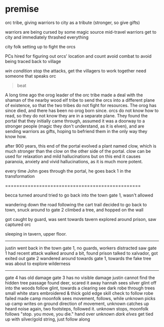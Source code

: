 # premise

orc tribe, giving warriors to city as a tribute 
(stronger, so give gifts)

warriors are being cursed by some magic source  mid-travel
warriors get to city and immediately thrashed everything

city folk setting up to fight the orcs

PCs hired for figuring out orcs' location and count
avoid combat to avoid being traced back to village


_win condition_
stop the attacks, get the villagers to work together
need someone that speaks orc

> beat

A long time ago the orog leader of the orc tribe made a 
deal with the shaman of the nearby wood elf tribe to
send the orcs into a different plane of existence, so
that the two tribes do not fight for resources. The orog
has since died, and there has been no orog born since. 
orcs do not know how to read, so they do not know they are
in a separate plane. They found the portal that they initially
came through, assumed it was a doorway to a stronger people
(magic they don't understand, as it is elven), and are sending
warriors as gifts, hoping to befriend them in the only way they
know how.

after 900 years, this end of the portal evolved a plant named
clow, which is much stronger than the clow on the other side
of the portal. clow can be used for relaxation and mild 
hallucinations but on this end it causes paranoia, anxiety and
vivid hallucinations, as it is much more potent.

every time John goes through the portal, 
he goes back 1 in the transformation

================================================


becca 
  turned around 
  tried to go back into the town gate 1, wasn't allowed

  wandering down the road following the cart trail
  decided to go back to town, snuck around to gate 2
  climbed a tree, and hopped on the wall

  got caught by guard, was sent towards tavern
  explored around prison, saw captured orc

  sleeping in tavern, upper floor.

---

justin
  went back in the town gate 1, no guards, workers  distracted
  saw gate 1 had recent attack
  walked around a bit, found prison
  talked to xalvador, got
  exited out gate 2
  wandered around towards gate 1, towards the fake tree
  was about to explore wilderness


---

gate 4 has old damage
gate 3 has no visible damage
justin cannot find the hidden tree passage
found deer, scared it away
hannah sees silver glint off into the woods
follow glint, towards a clearing
see dark robe through trees 
  small white stars embroidered & thick gold edge
skill check to follow robe
  failed
made camp
moonfolk sees movement, follows, while unknown picks up camp
writes on ground direction of movement, unknown catches up
heard noise again, two footsteps, followed it.
unknown stops, moonfolk follows
"stop. you move, you die." hand over unknown
_dark elves_
get tied up with silver/gold string, just follow along
